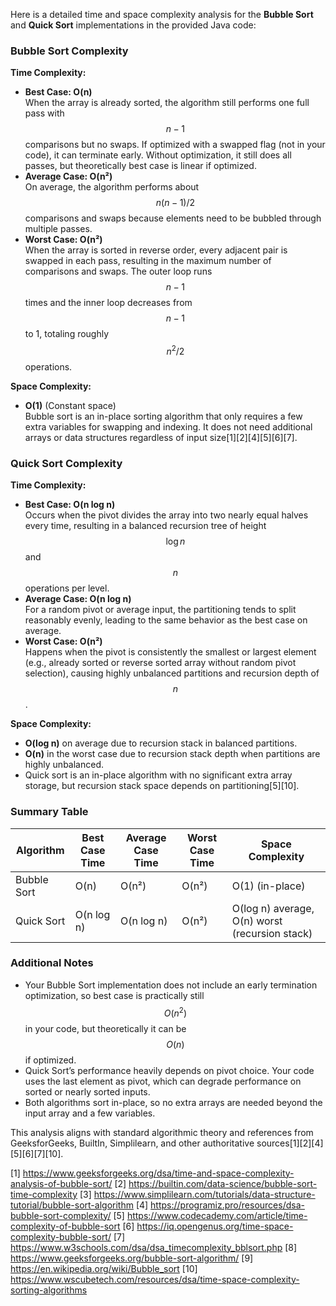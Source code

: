 Here is a detailed time and space complexity analysis for the **Bubble Sort** and **Quick Sort** implementations in the provided Java code:

### Bubble Sort Complexity

**Time Complexity:**

- **Best Case: O(n)**  
  When the array is already sorted, the algorithm still performs one full pass with $$n-1$$ comparisons but no swaps. If optimized with a swapped flag (not in your code), it can terminate early. Without optimization, it still does all passes, but theoretically best case is linear if optimized.  
- **Average Case: O(n²)**  
  On average, the algorithm performs about $$n(n-1)/2$$ comparisons and swaps because elements need to be bubbled through multiple passes.  
- **Worst Case: O(n²)**  
  When the array is sorted in reverse order, every adjacent pair is swapped in each pass, resulting in the maximum number of comparisons and swaps. The outer loop runs $$n-1$$ times and the inner loop decreases from $$n-1$$ to 1, totaling roughly $$n^2/2$$ operations.  

**Space Complexity:**

- **O(1)** (Constant space)  
  Bubble sort is an in-place sorting algorithm that only requires a few extra variables for swapping and indexing. It does not need additional arrays or data structures regardless of input size[1][2][4][5][6][7].

### Quick Sort Complexity

**Time Complexity:**

- **Best Case: O(n log n)**  
  Occurs when the pivot divides the array into two nearly equal halves every time, resulting in a balanced recursion tree of height $$\log n$$ and $$n$$ operations per level.  
- **Average Case: O(n log n)**  
  For a random pivot or average input, the partitioning tends to split reasonably evenly, leading to the same behavior as the best case on average.  
- **Worst Case: O(n²)**  
  Happens when the pivot is consistently the smallest or largest element (e.g., already sorted or reverse sorted array without random pivot selection), causing highly unbalanced partitions and recursion depth of $$n$$.  

**Space Complexity:**

- **O(log n)** on average due to recursion stack in balanced partitions.  
- **O(n)** in the worst case due to recursion stack depth when partitions are highly unbalanced.  
- Quick sort is an in-place algorithm with no significant extra array storage, but recursion stack space depends on partitioning[5][10].

### Summary Table

| Algorithm   | Best Case Time | Average Case Time | Worst Case Time | Space Complexity      |
|-------------|----------------|-------------------|-----------------|----------------------|
| Bubble Sort | O(n)           | O(n²)             | O(n²)           | O(1) (in-place)      |
| Quick Sort  | O(n log n)     | O(n log n)        | O(n²)           | O(log n) average, O(n) worst (recursion stack) |

### Additional Notes

- Your Bubble Sort implementation does not include an early termination optimization, so best case is practically still $$O(n^2)$$ in your code, but theoretically it can be $$O(n)$$ if optimized.
- Quick Sort’s performance heavily depends on pivot choice. Your code uses the last element as pivot, which can degrade performance on sorted or nearly sorted inputs.
- Both algorithms sort in-place, so no extra arrays are needed beyond the input array and a few variables.

This analysis aligns with standard algorithmic theory and references from GeeksforGeeks, BuiltIn, Simplilearn, and other authoritative sources[1][2][4][5][6][7][10].

[1] https://www.geeksforgeeks.org/dsa/time-and-space-complexity-analysis-of-bubble-sort/
[2] https://builtin.com/data-science/bubble-sort-time-complexity
[3] https://www.simplilearn.com/tutorials/data-structure-tutorial/bubble-sort-algorithm
[4] https://programiz.pro/resources/dsa-bubble-sort-complexity/
[5] https://www.codecademy.com/article/time-complexity-of-bubble-sort
[6] https://iq.opengenus.org/time-space-complexity-bubble-sort/
[7] https://www.w3schools.com/dsa/dsa_timecomplexity_bblsort.php
[8] https://www.geeksforgeeks.org/bubble-sort-algorithm/
[9] https://en.wikipedia.org/wiki/Bubble_sort
[10] https://www.wscubetech.com/resources/dsa/time-space-complexity-sorting-algorithms